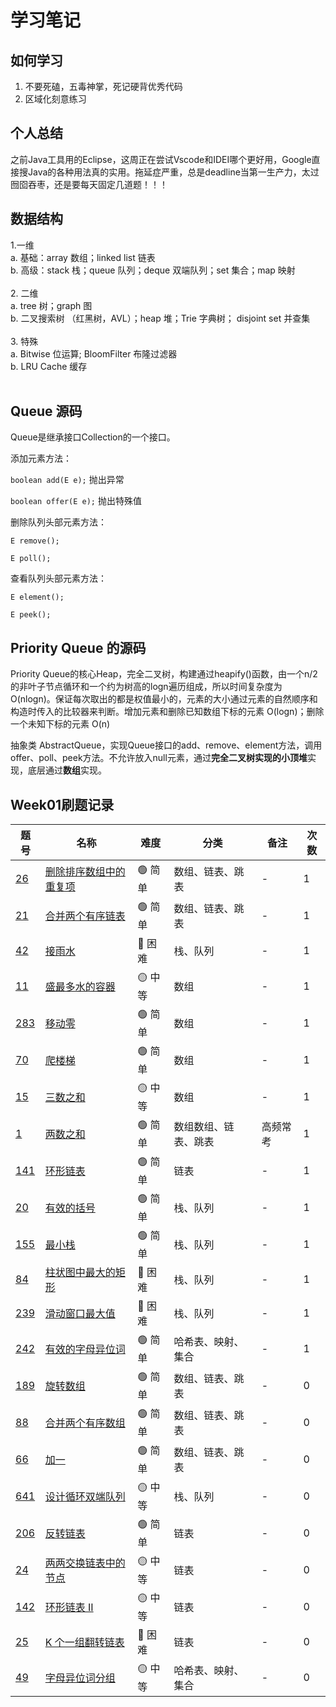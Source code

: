 # 学习笔记<br>
## 如何学习<br>
  1. 不要死磕，五毒神掌，死记硬背优秀代码<br>
  2. 区域化刻意练习<br>

## 个人总结
  
  之前Java工具用的Eclipse，这周正在尝试Vscode和IDEI哪个更好用，Google直接搜Java的各种用法真的实用。拖延症严重，总是deadline当第一生产力，太过囫囵吞枣，还是要每天固定几道题！！！
  
## 数据结构<br>
  1.一维<br>
    a. 基础：array 数组；linked list 链表<br>
    b. 高级：stack 栈；queue 队列；deque 双端队列；set 集合；map 映射<br>
 <br>
  2. 二维<br>
    a. tree 树；graph 图<br>
    b. 二叉搜索树 （红黑树，AVL）；heap 堆；Trie 字典树； disjoint set 并查集<br>
  <br>
  3. 特殊<br>
    a. Bitwise 位运算; BloomFilter 布隆过滤器<br>
    b. LRU Cache 缓存<br>
  <br>


##   Queue 源码

Queue是继承接口Collection的一个接口。

添加元素方法：

`boolean add(E e);` 抛出异常

`boolean offer(E e);` 抛出特殊值

删除队列头部元素方法：

`E remove();`

`E poll();`

查看队列头部元素方法：

`E element();`

`E peek();`

## Priority Queue 的源码

Priority Queue的核心Heap，完全二叉树，构建通过heapify()函数，由一个n/2的非叶子节点循环和一个约为树高的logn遍历组成，所以时间复杂度为O(nlogn)。保证每次取出的都是权值最小的，元素的大小通过元素的自然顺序和构造时传入的比较器来判断。增加元素和删除已知数组下标的元素 O(logn)；删除一个未知下标的元素 O(n)

抽象类 AbstractQueue，实现Queue接口的add、remove、element方法，调用offer、poll、peek方法。不允许放入null元素，通过**完全二叉树实现的小顶堆**实现，底层通过**数组**实现。

## Week01刷题记录


| 题号                                                                                                                  | 名称                                                                            | 难度     | 分类         | 备注   | 次数    |
| ------------------------------------------------------------------------------------------------------------------- | ----------------------------------------------------------------------------- | ------ | ---------- | ---- | ---- |
| [26](https://leetcode.com/problems/remove-duplicates-from-sorted-array/discuss/?currentPage=1&orderBy=most_votes&query=) | [删除排序数组中的重复项](https://leetcode-cn.com/problems/remove-duplicates-from-sorted-array/) | 🟢 简单  | 数组、链表、跳表  | -   |  1  |
| [21](https://leetcode.com/problems/merge-two-sorted-lists/discuss/?currentPage=1&orderBy=most_votes&query=)              | [合并两个有序链表](https://leetcode-cn.com/problems/merge-two-sorted-lists/)                 | 🟢 简单  | 数组、链表、跳表  | -   |  1  |
| [42](https://leetcode.com/problems/trapping-rain-water/discuss/?currentPage=1&orderBy=most_votes&query=)                 | [接雨水](https://leetcode-cn.com/problems/trapping-rain-water/)                         | 🔴️ 困难 | 栈、队列      | -   |  1  |
| [11](https://leetcode.com/problems/container-with-most-water/discuss/?currentPage=1&orderBy=most_votes&query=)      | [盛最多水的容器](https://leetcode-cn.com/problems/container-with-most-water/)        | 🟡 中等  | 数组         | -    |  1  |
| [283](https://leetcode.com/problems/move-zeroes/discuss/?currentPage=1&orderBy=most_votes&query=)                   | [移动零](https://leetcode-cn.com/problems/move-zeroes/)                          | 🟢 简单  | 数组         | -    |  1  |
| [70](https://leetcode.com/problems/climbing-stairs/discuss/?currentPage=1&orderBy=most_votes&query=)                | [爬楼梯](https://leetcode-cn.com/problems/climbing-stairs/)                      | 🟢 简单  | 数组         | -    |  1  |
| [15](https://leetcode.com/problems/3sum/discuss/?currentPage=1&orderBy=most_votes&query=)                           | [三数之和](https://leetcode-cn.com/problems/3sum/)                                | 🟡 中等  | 数组         | - |  1  |
| [1](https://leetcode.com/problems/two-sum/discuss/?currentPage=1&orderBy=most_votes&query=)                         | [两数之和](https://leetcode-cn.com/problems/two-sum/)                             | 🟢 简单  | 数组数组、链表、跳表 | 高频常考    |  1  |
| [141](https://leetcode.com/problems/linked-list-cycle/discuss/?currentPage=1&orderBy=most_votes&query=)             | [环形链表](https://leetcode-cn.com/problems/linked-list-cycle/)                   | 🟢 简单  | 链表         | -    |  1  |
| [20](https://leetcode.com/problems/valid-parentheses/discuss/?currentPage=1&orderBy=most_votes&query=)              | [有效的括号](https://leetcode-cn.com/problems/valid-parentheses/)                  | 🟢 简单  | 栈、队列       | -    |  1  |
| [155](https://leetcode.com/problems/min-stack/discuss/?currentPage=1&orderBy=most_votes&query=)                     | [最小栈](https://leetcode-cn.com/problems/min-stack/)                            | 🟢 简单  | 栈、队列       | -    |  1  |
| [84](https://leetcode.com/problems/largest-rectangle-in-histogram/discuss/?currentPage=1&orderBy=most_votes&query=) | [柱状图中最大的矩形](https://leetcode-cn.com/problems/largest-rectangle-in-histogram/) | 🔴️ 困难 | 栈、队列       | -    |  1  |
| [239](https://leetcode.com/problems/sliding-window-maximum/discuss/?currentPage=1&orderBy=most_votes&query=)        | [滑动窗口最大值](https://leetcode-cn.com/problems/sliding-window-maximum/)           | 🔴️ 困难 | 栈、队列       | -    |  1  |
| [242](https://leetcode.com/problems/valid-anagram/description/)                                                     | [有效的字母异位词](https://leetcode-cn.com/problems/valid-anagram/description/)       | 🟢 简单  | 哈希表、映射、集合  | -    |  1  |
| [189](https://leetcode.com/problems/rotate-array/discuss/?currentPage=1&orderBy=most_votes&query=)                       | [旋转数组](https://leetcode-cn.com/problems/rotate-array/)                               | 🟢 简单  | 数组、链表、跳表  | -   |  0  |
| [88](https://leetcode.com/problems/merge-sorted-array/discuss/?currentPage=1&orderBy=most_votes&query=)                  | [合并两个有序数组](https://leetcode-cn.com/problems/merge-sorted-array/)                     | 🟢 简单  | 数组、链表、跳表  | -   |  0  |
| [66](https://leetcode.com/problems/plus-one/discuss/?currentPage=1&orderBy=most_votes&query=)                            | [加一](https://leetcode-cn.com/problems/plus-one/)                                     | 🟢 简单  | 数组、链表、跳表  | -   |  0  |
| [641](https://leetcode.com/problems/design-circular-deque/discuss/?currentPage=1&orderBy=most_votes&query=)              | [设计循环双端队列](https://leetcode-cn.com/problems/design-circular-deque/)                  | 🟡 中等  | 栈、队列      | -   |  0  |
| [206](https://leetcode.com/problems/reverse-linked-list/discuss/?currentPage=1&orderBy=most_votes&query=)           | [反转链表](https://leetcode-cn.com/problems/reverse-linked-list/)                 | 🟢 简单  | 链表         | -    |  0  |
| [24](https://leetcode.com/problems/swap-nodes-in-pairs/discuss/?currentPage=1&orderBy=most_votes&query=)            | [两两交换链表中的节点](https://leetcode-cn.com/problems/swap-nodes-in-pairs/)           | 🟡 中等  | 链表         | -    |  0  |
| [142](https://leetcode.com/problems/linked-list-cycle-ii/discuss/?currentPage=1&orderBy=most_votes&query=)          | [环形链表 II](https://leetcode-cn.com/problems/linked-list-cycle-ii/)             | 🟡 中等  | 链表         | -    |  0  |
| [25](https://leetcode.com/problems/reverse-nodes-in-k-group/discuss/?currentPage=1&orderBy=most_votes&query=)       | [K 个一组翻转链表](https://leetcode-cn.com/problems/reverse-nodes-in-k-group/)       | 🔴️ 困难 | 链表         | -    |  0  |
| [49](https://leetcode.com/problems/group-anagrams/)                                                                 | [字母异位词分组](https://leetcode-cn.com/problems/group-anagrams/)                   | 🟡 中等  | 哈希表、映射、集合  | -    |  0  |
